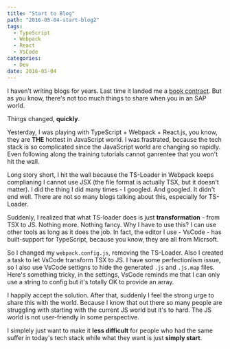 ```yaml
---
title: "Start to Blog"
path: "2016-05-04-start-blog2"
tags:
  - TypeScript
  - Webpack
  - React
  - VsCode
categories:
  - Dev
date: 2016-05-04
---
```


I haven't writing blogs for years. Last time it landed me a [book contract](http://item.jd.com/11355145.html). But as you know, there's not too much things to share when you in an SAP world.

Things changed, **quickly**.

<!--more-->

Yesterday, I was playing with TypeScript + Webpack + React.js, you know, they are **THE** hottest in JavaScript world. I was frastrated, because the tech stack is so complicated since the JavaScript world are changing so rapidly. Even following along the training tutorials cannot ganrentee that you won't hit the wall.

Long story short, I hit the wall because the TS-Loader in Webpack keeps complianing I cannot use JSX (the file format is actually TSX, but it doesn't matter). I did the thing I did many times - I googled. And googled. It didn't end well. There are not so many blogs talking about this, especially for TS-Loader.

Suddenly, I realized that what TS-loader does is just **transformation** - from TSX to JS. Nothing more. Nothing fancy. Why I have to use this? I can use other tools as long as it does the job. In fact, the editor I use - VsCode - has built-support for TypeScript, because you know, they are all from Micrsoft.

So I changed my `webpack.config.js`, removing the TS-Loader. Also I created a task to let VsCode transform TSX to JS. I have some perfectionlism issue, so I also use VsCode settigns to hide the generated `.js` and `.js.map` files. Here's something tricky, in the settings, VsCode reminds me that I can only use a string to config but it's totally OK to provide an array.

I happily accept the solution. After that, suddenly I feel the strong urge to share this with the world. Because I know that out there so many people are struggling with starting with the current JS world but it's to hard. The JS world is not user-friendly in some perspective.

I simplely just want to make it **less difficult** for people who had the same suffer in today's tech stack while what they want is just **simply start**.
